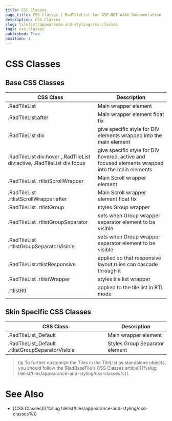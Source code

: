 ```yaml
---
title: CSS Classes
page_title: CSS Classes | RadTileList for ASP.NET AJAX Documentation
description: CSS Classes
slug: tilelist/appearance-and-styling/css-classes
tags: css,classes
published: True
position: 1
---
```


# CSS Classes



## Base CSS Classes


| CSS Class | Description |
| ------ | ------ |
|.RadTileList|Main wrapper element|
|.RadTileList:after|Main wrapper element float fix|
|.RadTileList div|give specific style for DIV elements wrapped into the main element|
|.RadTileList div:hover ,.RadTileList div:active, .RadTileList div:focus|give specific style for DIV hovered, active and focused elements wrapped into the main elements|
|.RadTileList .rtlistScrollWrapper|Main Scroll wrapper element|
|.RadTileList .rtlistScrollWrapper:after|Main Scroll wrapper element float fix|
|.RadTileList .rtlistGroup|styles Group wrapper|
|.RadTileList .rtlistGroupSeparator|sets when Group wrapper separator element to be visible|
|.RadTileList .rtlistGroupSeparatorVisible|sets when Group wrapper separator element to be visible|
|.RadTileList.rtlistResponsive|applied so that responsive layout rules can cascade through it|
|.RadTileList .rtlistWrapper|styles tile list wrapper|
|.rtlistRtl|applied to the tile list in RTL mode|

## Skin Specific CSS Classes


| CSS Class | Description |
| ------ | ------ |
|.RadTileList_Default|Main wrapper element|
|.RadTileList_Default .rtlistGroupSeparatorVisible|Styles Group Separator element|

>tip To further customize the Tiles in the TileList as standalone objects, you should follow the [RadBaseTile's CSS Classes article]({%slug tilelist/tiles/appearance-and-styling/css-classes%}).
>


# See Also

 * [CSS Classes]({%slug tilelist/tiles/appearance-and-styling/css-classes%})
